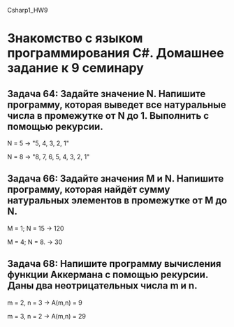 Csharp1_HW9
# Знакомство с языком программирования С#. Домашнее задание к 9 семинару

## Задача 64: Задайте значение N. Напишите программу, которая выведет все натуральные числа в промежутке от N до 1. Выполнить с помощью рекурсии.
N = 5 -> "5, 4, 3, 2, 1"

N = 8 -> "8, 7, 6, 5, 4, 3, 2, 1"

## Задача 66: Задайте значения M и N. Напишите программу, которая найдёт сумму натуральных элементов в промежутке от M до N.
M = 1; N = 15 -> 120

M = 4; N = 8. -> 30

## Задача 68: Напишите программу вычисления функции Аккермана с помощью рекурсии. Даны два неотрицательных числа m и n.
m = 2, n = 3 -> A(m,n) = 9

m = 3, n = 2 -> A(m,n) = 29
